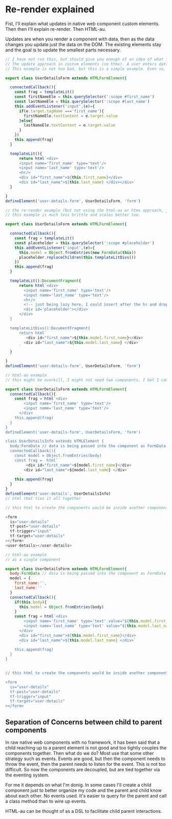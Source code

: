 
# Re-render explained

Fist, I'll explain what updates in native web component custom elements. Then then I'll explain re-render. Then HTML-au.

Updates are when you render a component with data, then as the data changes you update just the data on the DOM. The existing elements stay and the goal is to update the smallest parts necessary.

``` js
// I have not run this, but should give you enough of an idea of what is going on.
// The update approach in custom elements (no htmx). A user enters data into the form, then the user sees their input in the divs below. 
// This example is not too bad, but this is a simple example. Even so, few things could go wrong like misspelling selectors, ids, or input names. There are stratigies for this like using const first_name='first_name', but why, when we could just re-render the entire info template.

export class UserDetailsForm extends HTMLFormElement{

  connectedCallback(){
    const frag = templateLit()
    const firstNameEle = this.querySelector(':scope #first_name')
    const lastNameEle = this.querySelector(':scope #last_name')
    this.addEventListener('input',(e)={
      if(e.target.tagName ==='first_name'){
        firstNameEle.textContent = e.target.value
      }else{
        lastNameEle.textContent = e.target.value
      }
    })
    this.append(frag)
  }

  templateLit(){
      return html`<div>
      <input name='first_name' type='text'/>
      <input name='last_name' type='text'/>
      <hr/>
      <div id="first_name">${this.first_name}</div>
      <div id="last_name">${this.last_name} </div></div>`
  }

}
defineElement('user-details-form', UserDetailsForm, 'form')
```

``` js
// the re-render example (but not using the html-au or htmx approach, just giving an example of re-rendering vs. updates in custom elements. But as you can see even this approach is not ideal. And that is what html-au hopes to bring to the table.)
// this example is much less brittle and scales better too.

export class UserDetailsForm extends HTMLFormElement{

  connectedCallback(){
    const frag = templateLit()
    const placeholder = this.querySelector(':scope #placeholder')
    this.addEventListener('input',(e)={
      this.model = Object.fromEntries(new FormData(this))
      placeholder.replaceChildren(this.templateLitDivs())
    })
    this.append(frag)
  }

  templateLit():DocumentFragment{
      return html`<div>
        <input name='first_name' type='text'/>
        <input name='last_name' type='text'/>
        <hr/>
        <!-- just being lazy here, I could insert after the hr and drop a div.-->
        <div id='placeholder'></div>
      </div>
  }

  templateLitDivs():DocumentFragment{
      return html`
         <div id="first_name">${this.model.first_name}</div>
        <div id="last_name">${this.model.last_name} </div>`
      `
  }

}
defineElement('user-details-form', UserDetailsForm, 'form')
```

``` js
// html-au example
// this might be overkill, I might not need two components, I bet I could just re-render the whole form with a little extra work. This is a good two component example then.

export class UserDetailsForm extends HTMLFormElement{
  connectedCallback(){
    const frag = html`<div>
        <input name='first_name' type='text'/>
        <input name='last_name' type='text'/>
      </div>
    this.append(frag)
  }
}
defineElement('user-details-form', UserDetailsForm, 'form')

class UserDetailsInfo extends HTMLElement {
  body:FormData // data is being passed into the component as FormData
  connectedCallback(){
    const model = Object.fromEntries(body)
    const frag =  html`
         <div id="first_name">${model.first_name}</div>
        <div id="last_name">${model.last_name} </div>`
      `
    this.append(frag)
  }
}
defineElement('user-details', UserDetailsInfo)
// html that ties it all together

// this html to create the components would be inside another component, or could be any html on the page.

<form
  is="user-details"
  tf-post="user-details"
  tf-trigger="input"
  tf-target="user-details"
></form>
<user-details></user-details>
```



``` js
// html-au example
// as a single component 

export class UserDetailsForm extends HTMLFormElement{
  body:FormData // data is being passed into the component as FormData
  model = {
    first_name:'',
    last_name:''
  }
  connectedCallback(){
    if(this.body){
      this.model = Object.fromEntries(body)
    }
    const frag = html`<div>
        <input name='first_name' type='text' value="${this.model.first_name}"/>
        <input name='last_name' type='text' value="${this.model.last_name}"/>
      </div>
      <div id="first_name">${this.model.first_name}</div>
      <div id="last_name">${this.model.last_name} </div>`
      `
    this.append(frag)
  }
}


// this html to create the components would be inside another component, or could be any html on the page.

<form
  is="user-details"
  tf-post="user-details"
  tf-trigger="input"
  tf-target="user-details"
></form>
```


## Separation of Concerns between child to parent components

In raw native web components with no framework, it has been said that a child reaching up to a parent element is not good and too tightly couples the components together.  Then what do we do?  Most use that some other strategy such as events. Events are good, but then the component needs to throw the event, then the parent needs to listen for the event. This is not too difficult. So now the components are decoupled, but are tied together via the eventing system.

For me it depends on what I'm donig. In some cases I'll create a child component just to better organize my code and the parent and child know about each other. No events used. It's easier to query for the parent and call a class method than to wire up events.

HTML-au can be thought of as a DSL to facilitate child parent interactions. 

